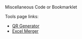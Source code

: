 Miscellaneous Code or Bookmarklet 

Tools page links:

- [QR Generator](https://braboobssiere.github.io/misc-codes/html/qrgen)
- [Excel Merger](https://braboobssiere.github.io/misc-codes/html/excelmerge)
